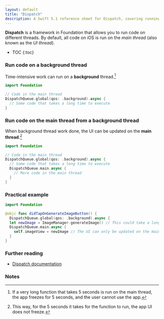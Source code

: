 ```yaml
---
layout: default
title: "Dispatch"
description: A Swift 5.1 reference sheet for Dispatch, covering running code on a background thread, main thread, and a practical example.
---
```


**Dispatch** is a framework in Foundation that allows you to run code on different threads. By default, all code on iOS is run on the _main thread_ (also known as the _UI thread_).

* TOC
{:toc}

### Run code on a background thread

Time-intensive work can run on a **background** thread.[^1]

```swift
import Foundation

// Code in the main thread
DispatchQueue.global(qos: .background).async {
  // Some code that takes a long time to execute
}
```

### Run code on the main thread from a background thread

When background thread work done, the UI can be updated on the **main thread**.[^2]

```swift
import Foundation

// Code in the main thread
DispatchQueue.global(qos: .background).async {
  // Some code that takes a long time to execute
  DispatchQueue.main.async {
    // More code in the main thread
  }
}
```

### Practical example

```swift
import Foundation

@objc func didTapOnGenerateImageButton() {
  DispatchQueue.global(qos: .background).async {
  let newImage = ImageManager.generateImage() // This could take a long time
  DispatchQueue.main.async {
    self.imageView = newImage // The UI can only be updated on the main thread
  }
}
```

### Further reading

* [Dispatch documentation](https://developer.apple.com/documentation/dispatch)

### Notes

[^1]: If a very long function that takes 5 seconds is run on the main thread, the app freezes for 5 seconds, and the user cannot use the app.
[^2]: This way, for the 5 seconds it takes for the function to run, the app UI does not freeze.